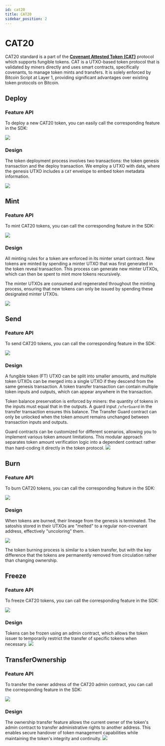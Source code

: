 ```yaml
---
id: cat20
title: CAT20
sidebar_position: 2
---
```

# CAT20

CAT20 standard is a part of the **[Covenant Attested Token (CAT)](https://catprotocol.org/)** protocol which supports fungible tokens. CAT is a UTXO-based token protocol that is validated by miners directly and uses smart contracts, specifically covenants, to manage token mints and transfers. It is solely enforced by Bitcoin Script at Layer 1, providing significant advantages over existing token protocols on Bitcoin.

## Deploy

### Feature API

To deploy a new CAT20 token, you can easily call the corresponding feature in the SDK:

![](../../static/img/cat20_deploy_api.png)

### Design 
The token deployment process involves two transactions: the token genesis transaction and the deploy transaction. We employ a UTXO with data, where the genesis UTXO includes a `CAT` envelope to embed token metadata information.

![](../../static/img/cat20_deploy.png)


## Mint

### Feature API

To mint CAT20 tokens, you can call the corresponding feature in the SDK:

![](../../static/img/cat20_api_mint.png)

### Design

All minting rules for a token are enforced in its minter smart contract. New tokens are minted by spending a minter UTXO that was first generated in the token reveal transaction. This process can generate new minter UTXOs, which can then be spent to mint more tokens recursively. 

The minter UTXOs are consumed and regenerated throughout the minting process, ensuring that new tokens can only be issued by spending these designated minter UTXOs.

![](../../static/img/cat20_mint.png)


## Send

### Feature API

To send CAT20 tokens, you can call the corresponding feature in the SDK:

![](../../static/img/cat20_api_single_send.png)

### Design

A fungible token (FT) UTXO can be split into smaller amounts, and multiple token UTXOs can be merged into a single UTXO if they descend from the same genesis transaction. A token transfer transaction can contain multiple token inputs and outputs, which can appear anywhere in the transaction.

Token balance preservation is enforced by miners: the quantity of tokens in the inputs must equal that in the outputs. A guard input `/xferGuard` in the transfer transaction ensures this balance. The Transfer Guard contract can only be unlocked when the token amount remains unchanged between transaction inputs and outputs.

Guard contracts can be customized for different scenarios, allowing you to implement various token amount limitations. This modular approach separates token amount verification logic into a dependent contract rather than hard-coding it directly in the token protocol.
![](../../static/img/cat20_send.png)


## Burn

### Feature API

To burn CAT20 tokens, you can call the corresponding feature in the SDK:

![](../../static/img/cat20_api_burn.png)

### Design

When tokens are burned, their lineage from the genesis is terminated. The satoshis stored in their UTXOs are "melted" to a regular non-covenant address, effectively "uncoloring" them.

![](../../static/img/cat20_burn.png)

The token burning process is similar to a token transfer, but with the key difference that the tokens are permanently removed from circulation rather than changing ownership.
## Freeze

### Feature API

To freeze CAT20 tokens, you can call the corresponding feature in the SDK:

![](../../static/img/cat20_api_freeze.png)

### Design

Tokens can be frozen using an admin contract, which allows the token issuer to temporarily restrict the transfer of specific tokens when necessary.
![](../../static/img/cat20_freeze.png)


## TransferOwnership

### Feature API

To transfer the owner address of the CAT20 admin contract, you can call the corresponding feature in the SDK:

![](../../static/img/cat20_api_transferOwnership.png)

### Design

The ownership transfer feature allows the current owner of the token's admin contract to transfer administrative rights to another address. This enables secure handover of token management capabilities while maintaining the token's integrity and continuity.
![](../../static/img/cat20_transferOwnership.png)